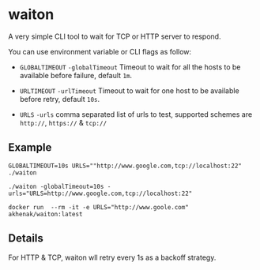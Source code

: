 # waiton

A very simple CLI tool to wait for TCP or HTTP server to respond.

You can use environment variable or CLI flags as follow:

- `GLOBALTIMEOUT` `-globalTimeout` 
  Timeout to wait for all the hosts to be available before failure, default `1m`.
 
- `URLTIMEOUT` `-urlTimeout`
  Timeout to wait for one host to be available before retry, default `10s`.

- `URLS` `-urls`
  comma separated list of urls to test, supported schemes are `http://`, `https://` & `tcp://`


## Example

```
GLOBALTIMEOUT=10s URLS=""http://www.google.com,tcp://localhost:22" ./waiton
```

```
./waiton -globalTimeout=10s -urls="URLS=http://www.google.com,tcp://localhost:22"
```

```
docker run  --rm -it -e URLS="http://www.goole.com" akhenak/waiton:latest
```

## Details

For HTTP & TCP, waiton wll retry every 1s as a backoff strategy.

